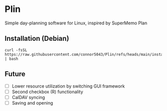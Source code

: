 # Plin
Simple day-planning software for Linux, inspired by SuperMemo Plan

## Installation (Debian)
```
curl -fsSL https://raw.githubusercontent.com/connor5043/Plin/refs/heads/main/install.sh | bash
```

## Future
- [ ] Lower resource utilization by switching GUI framework
- [ ] Second checkbox (R) functionality
- [ ] CalDAV syncing
- [ ] Saving and opening

